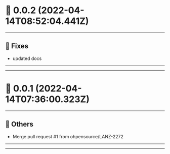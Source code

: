 # :confetti_ball: 0.0.2 (2022-04-14T08:52:04.441Z)
- - -
## :bug: Fixes
* updated docs
- - -
- - -
# :confetti_ball: 0.0.1 (2022-04-14T07:36:00.323Z)
- - -
## :newspaper: Others
* Merge pull request #1 from ohpensource/LANZ-2272
- - -
- - -
